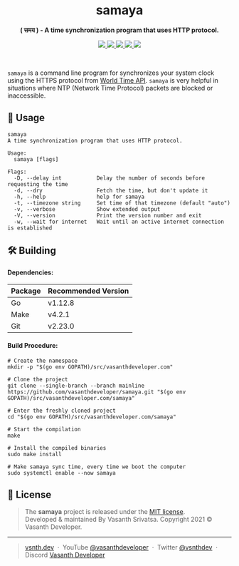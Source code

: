 <h1 align="center">samaya</h1>
<p align="center"><strong>( समय​ ) - A time synchronization program that uses HTTP protocol.</strong></p>
<p align="center">
    <a href="https://github.com/vsnthdev/samaya/releases">
        <img src="https://img.shields.io/github/v/release/vsnthdev/samaya?include_prereleases&style=flat-square">
    </a>
    <a href="https://github.com/vsnthdev/samaya/releases">
        <img src="https://img.shields.io/github/downloads/vsnthdev/samaya/total?style=flat-square">
    </a>
    <a href="https://github.com/vsnthdev/samaya/commits/main">
        <img src="https://img.shields.io/github/last-commit/vsnthdev/samaya.svg?style=flat-square">
    </a>
    <a href="https://github.com/vsnthdev/samaya/issues">
        <img src="https://img.shields.io/github/issues/vsnthdev/samaya.svg?style=flat-square">
    </a>
    <a href="https://github.com/vsnthdev/samaya/blob/main/LICENSE.md">
        <img src="https://img.shields.io/github/license/vsnthdev/samaya?style=flat-square">
    </a>
</p>
<br>

<!-- header -->

`samaya` is a command line program for synchronizes your system clock using the HTTPS protocol from <a href="https://worldtimeapi.org" target="_blank">World Time API</a>. `samaya` is very helpful in situations where NTP (Network Time Protocol) packets are blocked or inaccessible.

## 🚀 Usage
```
samaya
A time synchronization program that uses HTTP protocol.

Usage:
  samaya [flags]

Flags:
  -D, --delay int           Delay the number of seconds before requesting the time
  -d, --dry                 Fetch the time, but don't update it
  -h, --help                help for samaya
  -t, --timezone string     Set time of that timezone (default "auto")
  -v, --verbose             Show extended output
  -V, --version             Print the version number and exit
  -w, --wait for internet   Wait until an active internet connection is established
```

## 🛠 Building
#### Dependencies:
| Package | Recommended Version |
|---------|---------------------|
| Go      | v1.12.8             |
| Make    | v4.2.1              |
| Git     | v2.23.0             |

#### Build Procedure:
```
# Create the namespace
mkdir -p "$(go env GOPATH)/src/vasanthdeveloper.com"

# Clone the project
git clone --single-branch --branch mainline https://github.com/vasanthdeveloper/samaya.git "$(go env GOPATH)/src/vasanthdeveloper.com/samaya"

# Enter the freshly cloned project
cd "$(go env GOPATH)/src/vasanthdeveloper.com/samaya"

# Start the compilation
make

# Install the compiled binaries
sudo make install

# Make samaya sync time, every time we boot the computer
sudo systemctl enable --now samaya
```

<!-- footer -->

## 📰 License
> The **samaya** project is released under the [MIT license](LICENSE.md). <br> Developed &amp; maintained By Vasanth Srivatsa. Copyright 2021 © Vasanth Developer.
<hr>

> <a href="https://vsnth.dev" target="_blank" rel="noopener">vsnth.dev</a> &nbsp;&middot;&nbsp;
> YouTube <a href="https://vas.cx/videos" target="_blank" rel="noopener">@vasanthdeveloper</a> &nbsp;&middot;&nbsp;
> Twitter <a href="https://vas.cx/twitter" target="_blank" rel="noopener">@vsnthdev</a> &nbsp;&middot;&nbsp;
> Discord <a href="https://vas.cx/discord" target="_blank" rel="noopener">Vasanth Developer</a>